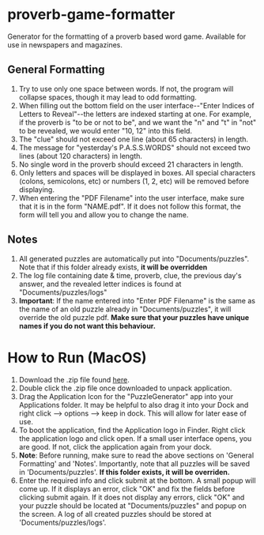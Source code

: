 # proverb-game-formatter
Generator for the formatting of a proverb based word game. Available for use in newspapers and magazines.

## General Formatting
1. Try to use only one space between words. If not, the program will collapse spaces, though it may lead to odd formatting.
2. When filling out the bottom field on the user interface--"Enter Indices of Letters to Reveal"--the letters are indexed starting at one. For example, if the proverb is "to be or not to be", and we want the "n" and "t" in "not" to be revealed, we would enter "10, 12" into this field.
3. The "clue" should not exceed one line (about 65 characters) in length.
4. The message for "yesterday's P.A.S.S.WORDS" should not exceed two lines (about 120 characters) in length.
5. No single word in the proverb should exceed 21 characters in length.
6. Only letters and spaces will be displayed in boxes. All special characters (colons, semicolons, etc) or numbers (1, 2, etc) will be removed before displaying.
7. When entering the "PDF Filename" into the user interface, make sure that it is in the form "NAME.pdf". If it does not follow this format, the form will tell you and allow you to change the name.

## Notes
1. All generated puzzles are automatically put into "Documents/puzzles". Note that if this folder already exists, **it will be overridden**
2. The log file containing date & time, proverb, clue, the previous day's answer, and the revealed letter indices is found at "Documents/puzzles/logs"
3. **Important**: If the name entered into "Enter PDF Filename" is the same as the name of an old puzzle already in "Documents/puzzles", it will override the old puzzle pdf. **Make sure that your puzzles have unique names if you do not want this behaviour.**

# How to Run (MacOS)
1. Download the .zip file found [here](https://drive.google.com/drive/folders/1lujT_gsKyhypGxpFp44XeJSjKEC-XHuL?usp=sharing).
2. Double click the .zip file once downloaded to unpack application.
4. Drag the Application Icon for the "PuzzleGenerator" app into your Applications folder. It may be helpful to also drag it into your Dock and right click --> options --> keep in dock. This will allow for later ease of use.
5. To boot the application, find the Application logo in Finder. Right click the application logo and click open. If a small user interface opens, you are good. If not, click the application again from your dock.
7. **Note**: Before running, make sure to read the above sections on 'General Formatting' and 'Notes'. Importantly, note that all puzzles will be saved in 'Documents/puzzles'. **If this folder exists, it will be overriden.**
8. Enter the required info and click submit at the bottom. A small popup will come up. If it displays an error, click "OK" and fix the fields before clicking submit again. If it does not display any errors, click "OK" and your puzzle should be located at "Documents/puzzles" and popup on the screen. A log of all created puzzles should be stored at 'Documents/puzzles/logs'.
